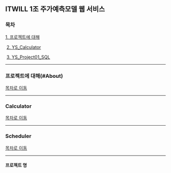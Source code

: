 ## ITWILL 1조 주가예측모델 웹 서비스 

### 목차
[1. 프로젝트에 대해](#About)

​	[2. YS_Calculator](#Calculator)

​	[3. YS_Project01_SQL](#Scheduler)

------

### 프로젝트에 대해(#About)


[목차로 이동](#목차)

------

### Calculator



[목차로 이동](#목차)

------

### Scheduler

[목차로 이동](#목차)

------

#### 프로젝트 명


